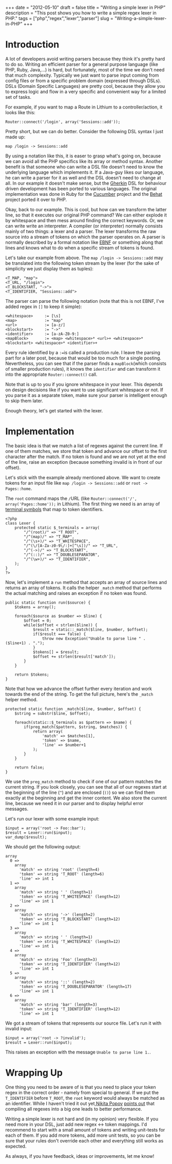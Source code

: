+++
date = "2012-05-10"
draft = false
title = "Writing a simple lexer in PHP"
description = "This post shows you how to write a simple regex lexer in PHP."
tags = ["php","regex","lexer","parser"]
slug = "Writing-a-simple-lexer-in-PHP"
+++

# Introduction
A lot of developers avoid writing parsers because they think it's pretty hard to do so. Writing an efficient parser for a general purpose language (like PHP, Ruby, Java,...) is hard, but fortunately, most of the time we don't need that much complexity. Typically we just want to parse input coming from config files or from a specific problem domain (expressed through DSLs). DSLs (Domain Specific Languages) are pretty cool, because they allow you to express logic and flow in a very specific and convenient way for a limited set of tasks.

For example, if you want to map a Route in Lithium to a controller/action, it looks like this:

	Router::connect('/login', array('Sessions::add'));

Pretty short, but we can do better. Consider the following DSL syntax I just made up:

	map /login -> Sessions::add

By using a notation like this, it is easer to grasp what's going on, because we can avoid all the PHP specifics like its array or method syntax. Another benefit is that someone who can write a DSL file doesn't need to know the underlying language which implements it. If a Java-guy likes our language, he can write a parser for it as well and the DSL doesn't need to change at all. In our example it doesn't make sense, but the [Gherkin](https://github.com/cucumber/gherkin) DSL for behaviour driven development has been ported to various languages. The original implementation was done in Ruby for the [Cucumber](http://cukes.info/) project and the [Behat](http://behat.org/) project ported it over to PHP.

Okay, back to our example. This is cool, but how can we transform the latter line, so that it executes our original PHP command? We can either explode it by whitespace and then mess around finding the correct keywords. Or, we can write write an interpreter. A compiler (or interpreter) normally consists mainly of two things: a lexer and a parser. The lexer transforms the raw source into a stream of tokens on which the parser operates on. A parser is normally described by a formal notation like [EBNF](http://en.wikipedia.org/wiki/Extended_Backus%E2%80%93Naur_Form) or something along that lines and knows what to do when a specific stream of tokens is found.

Let's take our example from above. The `map /login -> Sessions::add` may be translated into the following token stream by the lexer (for the sake of simplicity we just display them as tuples):

	<T_MAP, "map">
	<T_URL, "/login">
	<T_BLOCKSTART, "->">
	<T_IDENTIFIER, "Sessions::add">

The parser can parse the following notation (note that this is not EBNF, I've added regex in `[]` to keep it simple):

	<whitespace> 	 := [\s]
	<map> 		 	 := "map"
	<url> 		 	 := [a-z/]
	<blockstart> 	 := "->"
	<identifier> 	 := [a-zA-Z0-9:]
	<mapBlock> 	 	 := <map> <whitespace>* <url>+ <whitespace>* <blockstart> <whitespace>* <identifier>+

Every rule identified by a `:=`is called a production rule. I leave the parsing part for a later post, because that would be too much for a single posting. Nevertheless, you can see that if the parser finds a `mapBlock`(which consists of smaller production rules), it knows the `identifier` and can transform it into the appropriate `Router::connect()` call.

Note that is up to you if you ignore whitespace in your lexer. This depends on design decisions like if you want to use significant whitespace or not. If you parse it as a separate token, make sure your parser is intelligent enough to skip them later.

Enough theory, let's get started with the lexer.

# Implementation
The basic idea is that we match a list of regexes against the current line. If one of them matches, we store that token and advance our offset to the first character after the match. If no token is found and we are not yet at the end of the line, raise an exception (because something invalid is in front of our offset).

Let's stick with the example already mentioned above. We want to create tokens for an input file like `map /login -> Sessions::add` or `root -> Pages::home`.

The `root` command maps the `/`URL (like `Router::connect('/', array('Pages::home'));` in Lithium). The first thing we need is an array of [terminal symbols](http://en.wikipedia.org/wiki/Terminal_and_nonterminal_symbols#Terminal_symbols) that map to token identifiers.

	<?php
	class Lexer {
		protected static $_terminals = array(
			"/^(root)/" => "T_ROOT",
			"/^(map)/" => "T_MAP",
			"/^(\s+)/" => "T_WHITESPACE",
			"/^(\/[A-Za-z0-9\/:]+[^\s])/" => "T_URL",
			"/^(->)/" => "T_BLOCKSTART",
			"/^(::)/" => "T_DOUBLESEPARATOR",
			"/^(\w+)/" => "T_IDENTIFIER",
		);
	}
	?>

Now, let's implement a `run` method that accepts an array of source lines and returns an array of tokens. It calls the helper `_match` method that performs the actual matching and raises an exception if no token was found.

	public static function run($source) {
		$tokens = array();
		
		foreach($source as $number => $line) {            
			$offset = 0;
			while($offset < strlen($line)) {
				$result = static::_match($line, $number, $offset);
				if($result === false) {
					throw new Exception("Unable to parse line " . ($line+1) . ".");
				}
				$tokens[] = $result;
				$offset += strlen($result['match']);
			}
		}
		
		return $tokens;
	}

Note that how we advance the offset further every iteration and work towards the end of the string. To get the full picture, here's the `_match` helper method.

	protected static function _match($line, $number, $offset) {
		$string = substr($line, $offset);

		foreach(static::$_terminals as $pattern => $name) {
			if(preg_match($pattern, $string, $matches)) {
				return array(
					'match' => $matches[1],
					'token' => $name,
					'line' => $number+1
				);
			}
		}

		return false;
	}

We use the `preg_match` method to check if one of our pattern matches the current string. If you look closely, you can see that all of our regexes start at the beginning of the line (`^`) and 
are enclosed (`()`) so we can find them exactly at the beginning and get the inner content. We also store the current line, because we need it in our parser and to display helpful error messages.

Let's run our lexer with some example input:

	$input = array('root -> Foo::bar');
	$result = Lexer::run($input);
	var_dump($result);

We should get the following output:

	array
	  0 => 
		array
		  'match' => string 'root' (length=4)
		  'token' => string 'T_ROOT' (length=6)
		  'line' => int 1
	  1 => 
		array
		  'match' => string ' ' (length=1)
		  'token' => string 'T_WHITESPACE' (length=12)
		  'line' => int 1
	  2 => 
		array
		  'match' => string '->' (length=2)
		  'token' => string 'T_BLOCKSTART' (length=12)
		  'line' => int 1
	  3 => 
		array
		  'match' => string ' ' (length=1)
		  'token' => string 'T_WHITESPACE' (length=12)
		  'line' => int 1
	  4 => 
		array
		  'match' => string 'Foo' (length=3)
		  'token' => string 'T_IDENTIFIER' (length=12)
		  'line' => int 1
	  5 => 
		array
		  'match' => string '::' (length=2)
		  'token' => string 'T_DOUBLESEPARATOR' (length=17)
		  'line' => int 1
	  6 => 
		array
		  'match' => string 'bar' (length=3)
		  'token' => string 'T_IDENTIFIER' (length=12)
		  'line' => int 1

We got a stream of tokens that represents our source file. Let's run it with invalid input:

	$input = array('root -> ?invalid');
	$result = Lexer::run($input);

This raises an exception with the message `Unable to parse line 1.`.

# Wrapping Up
One thing you need to be aware of is that you need to place your token regex in the correct order - namely from special to general. If we put the `T_IDENTIFIER` before `T_ROOT`, the `root` keyword would always be matched as an identifier. While I haven't tried it out yet,[Nikita Popov](https://twitter.com/#!/nikita_ppv) [points out](http://nikic.github.com/2011/10/23/Improving-lexing-performance-in-PHP.html) that compiling all regexes into a big one leads to better performance.

Writing a simple lexer is not hard and (in my opinion) very flexible. If you need more  in your DSL, just add new regex <-> token mappings. I'd recommend to start with a small amount of tokens and writing unit-tests for each of them. If you add more tokens, add more unit tests, so you can be sure that your rules don't override each other and everything still works as expected.

As always, if you have feedback, ideas or improvements, let me know!